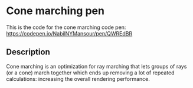 # Cone marching pen

This is the code for the cone marching code pen: https://codepen.io/NabilNYMansour/pen/QWREdBR
## Description

Cone marching is an optimization for ray marching that lets groups of rays (or a cone) march together which ends up removing a lot of repeated calculations: increasing the overall rendering performance.
